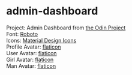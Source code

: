 # admin-dashboard
Project: Admin Dashboard from [the Odin Project](https://www.theodinproject.com/) <br/>
Font: [Roboto](https://fonts.google.com/specimen/Roboto?query=robo) <br/>
Icons: [Material Design Icons](https://materialdesignicons.com/) <br/>
Profile Avatar: [flaticon](https://www.flaticon.com/free-icons/profile) <br/>
User Avatar: [flaticon](https://www.flaticon.com/free-icons/woman)<br/>
Girl Avatar: [flaticon](https://www.flaticon.com/free-icons/woman)<br/>
Man Avatar: [flaticon](https://www.flaticon.com/free-icons/man)